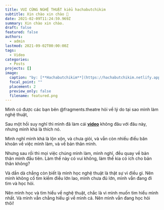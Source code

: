 ```yaml
---
title: VUI CÙNG NGHỆ THUẬT kiểu hachabutchikim
subtitle: Xin chào xin chào 👋
date: 2021-02-09T11:24:59.969Z
summary: Xin chào xin chào.
draft: false
featured: false
authors:
  - admin
lastmod: 2021-09-02T00:00:00Z
tags:
  - Video
categories:
  - Posts
projects: []
image:
  caption: "by: [**Hachabutchikim**](https://hachabutchikim.netlify.app/)"
  focal_point: ""
  placement: 2
  preview_only: false
  filename: featured.png
---
```


Mình có được các bạn bên @fragments.theatre hỏi về lý do tại sao mình làm nghệ thuật,

Sau một hồi suy nghĩ thì mình đã làm cái [**video**](https://www.instagram.com/tv/CCP3OAOF7jQ/) không đâu với đâu này, nhưng mình khá là thích nó.

Mình nghĩ mình khá là lộn xộn, và chưa giỏi, và vẫn còn nhiều điều băn khoăn về việc mình làm, và về bản thân mình.

Nhưng sau rồi thì mọi việc chúng mình làm, mình nghĩ, đều quay về bản thân mình đầu tiên. Làm thế này có vui không, làm thế kia có ích cho bản thân không?

Và dần dà chẳng còn biết là mình học nghệ thuật là thật sự vì điều gì. Nên mình không cố tìm kiếm điều lớn lao, mình chưa đủ lớn, mình vẫn đang đi tìm và học hỏi.

Nên mình học và tìm hiểu về nghệ thuật, chắc là vì mình muốn tìm hiểu mình nhất. Và mình vẫn chẳng hiểu gì về mình cả. Nên mình vẫn đang học hỏi thôi!


